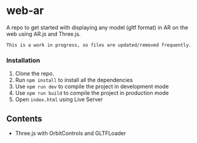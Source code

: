 # web-ar
A repo to get started with displaying any model (gltf format) in AR on the web using AR.js and Three.js.

`This is a work in progress, so files are updated/removed frequently.`

### Installation
1. Clone the repo.
2. Run `npm install` to install all the dependencies
3. Use `npm run dev` to compile the project in development mode
4. Use `npm run build` to compile the project in production mode
5. Open `index.html` using Live Server

## Contents
- Three.js with OrbitControls and GLTFLoader
